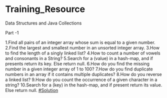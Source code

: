 # Training_Resource

Data Structures and Java Collections

Part -1

1.Find all pairs of an integer array whose sum is equal to a given number.
2.Find the largest and smallest number in an unsorted integer array.
3.How to find the length of a singly linked list?
4.How to count a number of vowels and consonants in a String?
5.Search for a (value) in a hash-map, and if presents return its key. Else return null.
6.How do you find the missing number in a given integer array of 1 to 100?
7.How do you find duplicate numbers in an array if it contains multiple duplicates?
8.How do you reverse a linked list?
9.How do you count the occurrence of a given character in a string?
10.Search for a (key) in the hash-map, and if present return its value. Else return null.
[#Solution](https://github.com/shamim-hossain-sebpo/Training_Resource/blob/master/src/main/java/DSA_Collection/DSApart_1.java)

